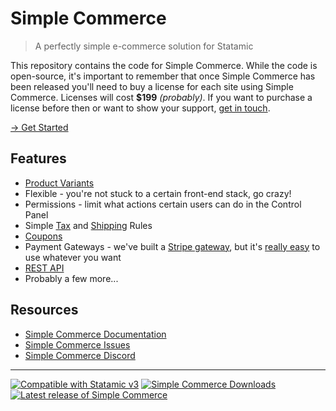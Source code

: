 # Simple Commerce
> A perfectly simple e-commerce solution for Statamic

This repository contains the code for Simple Commerce. While the code is open-source, it's important to remember that once Simple Commerce has been released you'll need to buy a license for each site using Simple Commerce. Licenses will cost **$199** *(probably)*. If you want to purchase a license before then or want to show your support, [get in touch](https://doublethree.digital/contact).

[→ Get Started](https://simple-commerce-docs.netlify.app)

## Features
* [Product Variants](https://simple-commerce-docs.netlify.app/docs/concepts.html#product-variants)
* Flexible - you're not stuck to a certain front-end stack, go crazy!
* Permissions - limit what actions certain users can do in the Control Panel
* Simple [Tax](https://simple-commerce-docs.netlify.app/docs/concepts.html#tax) and [Shipping](https://simple-commerce-docs.netlify.app/docs/concepts.html#shipping) Rules
* [Coupons](https://simple-commerce-docs.netlify.app/docs/concepts.html#coupons)
* Payment Gateways - we've built a [Stripe gateway](https://github.com/doublethreedigital/simple-commerce-stripe), but it's [really easy](https://simple-commerce-docs.netlify.app/extending/gateways.html#creating-your-own-gateway) to use whatever you want
* [REST API](https://simple-commerce-docs.netlify.app/extending/rest-api.html)
* Probably a few more...

## Resources
* [Simple Commerce Documentation](https://simple-commerce-docs.netlify.app/)
* [Simple Commerce Issues](https://github.com/doublethreedigital/simple-commerce/issues)
* [Simple Commerce Discord](https://discord.gg/P3ACYf9)

---

<p>
<a href="https://statamic.com"><img src="https://img.shields.io/badge/Statamic-3.0+-FF269E?style=for-the-badge" alt="Compatible with Statamic v3"></a>
<a href="https://packagist.org/packages/doublethreedigital/simple-commerce/stats"><img src="https://img.shields.io/packagist/dt/doublethreedigital/simple-commerce.svg?label=downloads" alt="Simple Commerce Downloads"></a>
<a href="https://github.com/doublethreedigital/simple-commerce/releases"><img src="https://img.shields.io/github/v/release/doublethreedigital/simple-commerce" alt="Latest release of Simple Commerce"></a>
</p>